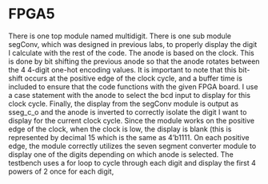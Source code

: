 # FPGA5
There is one top module named multidigit. There is one sub module segConv, which was designed in previous labs, to properly display the digit I calculate with the rest of the code. The anode is based on the clock. This is done by bit shifting the previous anode so that the anode rotates between the 4 4-digit one-hot encoding values. It is important to note that this bit-shift occurs at the positive edge of the clock cycle, and a buffer time is included to ensure that the code functions with the given FPGA board. I use a case statement with the anode to select the bcd input to display for this clock cycle. Finally, the display from the segConv module is output as sseg_c_o and the anode is inverted to correctly isolate the digit I want to display for the current clock cycle. Since the module works on the positive edge of the clock, when the clock is low, the display is blank (this is represented by decimal 15 which is the same as 4’b1111. On each positive edge, the module correctly utilizes the seven segment converter module to display one of the digits depending on which anode is selected. The testbench uses a for loop to cycle through each digit and display the first 4 powers of 2 once for each digit, 
